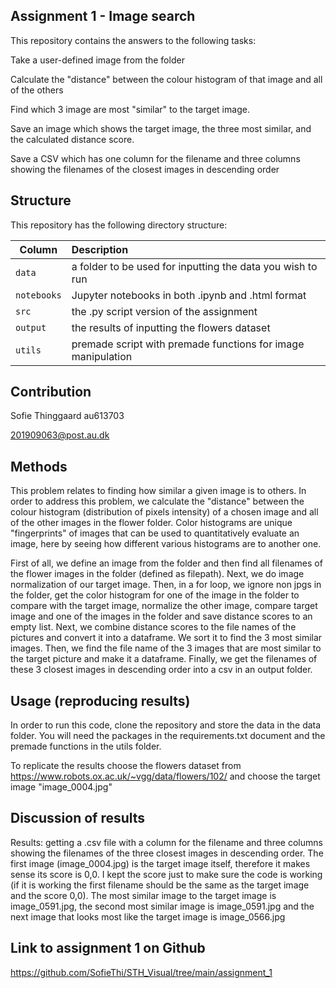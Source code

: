 ## Assignment 1 - Image search

This repository contains the answers to the following tasks:

Take a user-defined image from the folder

Calculate the "distance" between the colour histogram of that image and all of the others

Find which 3 image are most "similar" to the target image.

Save an image which shows the target image, the three most similar, and the calculated distance score.

Save a CSV which has one column for the filename and three columns showing the filenames of the closest images in descending order


## Structure

This repository has the following directory structure:

| Column | Description|
|--------|:-----------|
```data```| a folder to be used for inputting the data you wish to run
```notebooks``` | Jupyter notebooks in both .ipynb and .html format
```src``` | the .py script version of the assignment
```output``` | the results of inputting the flowers dataset 
```utils``` | premade script with premade functions for image manipulation

## Contribution

Sofie Thinggaard au613703

201909063@post.au.dk

## Methods

This problem relates to finding how similar a given image is to others. In order to address this problem, we calculate the "distance" between the colour histogram (distribution of pixels intensity) of a chosen image and all of the other images in the flower folder. Color histograms are unique "fingerprints" of images that can be used to quantitatively evaluate an image, here by seeing how different various histograms are to another one. 

First of all, we define an image from the folder and then find all filenames of the flower images in the folder (defined as filepath). Next, we do image normalization of our target image. Then, in a for loop, we ignore non jpgs in the folder, get the color histogram for one of the image in the folder to compare with the target image, normalize the other image, compare target image and one of the images in the folder and save distance scores to an empty list. Next, we combine distance scores to the file names of the pictures and convert it into a dataframe. We sort it to find the 3 most similar images. Then, we find the file name of the 3 images that are most similar to the target picture and make it a dataframe. Finally, we get the filenames of these 3 closest images in descending order into a csv in an output folder.

## Usage (reproducing results)

In order to run this code, clone the repository and store the data in the data folder. You will need the packages in the requirements.txt document and the premade functions in the utils folder.

To replicate the results choose the flowers dataset from https://www.robots.ox.ac.uk/~vgg/data/flowers/102/ and choose the target image "image_0004.jpg"


## Discussion of results

Results: getting a .csv file with a column for the filename and three columns showing the filenames of the three closest images in descending order. The first image (image_0004.jpg) is the target image itself, therefore it makes sense its score is 0,0. I kept the score just to make sure the code is working (if it is working the first filename should be the same as the target image and the score 0,0). The most similar image to the target image is image_0591.jpg, the second most similar image is image_0591.jpg and the next image that looks most like the target image is image_0566.jpg

## Link to assignment 1 on Github

https://github.com/SofieThi/STH_Visual/tree/main/assignment_1

